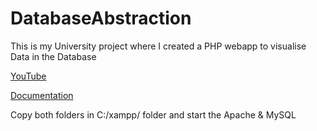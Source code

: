 # DatabaseAbstraction
This is my University project where I created a PHP webapp to visualise Data in the Database 

<a href="https://youtu.be/-gaLbS18Vjc">YouTube</a>

<a href="https://drive.google.com/file/d/1GX3QzletCwFm7BatabLW2Sj18T2elVHh/view?usp=sharing">Documentation</a>


Copy both folders in C:/xampp/ folder and start the Apache & MySQL
